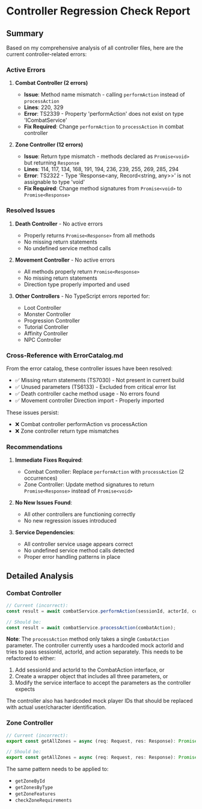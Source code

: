 # Controller Regression Check Report

## Summary

Based on my comprehensive analysis of all controller files, here are the current controller-related errors:

### Active Errors

1. **Combat Controller (2 errors)**
   - **Issue**: Method name mismatch - calling `performAction` instead of `processAction`
   - **Lines**: 220, 329
   - **Error**: TS2339 - Property 'performAction' does not exist on type 'ICombatService'
   - **Fix Required**: Change `performAction` to `processAction` in combat controller

2. **Zone Controller (12 errors)**
   - **Issue**: Return type mismatch - methods declared as `Promise<void>` but returning `Response`
   - **Lines**: 114, 117, 134, 168, 191, 194, 236, 239, 255, 269, 285, 294
   - **Error**: TS2322 - Type 'Response<any, Record<string, any>>' is not assignable to type 'void'
   - **Fix Required**: Change method signatures from `Promise<void>` to `Promise<Response>`

### Resolved Issues

1. **Death Controller** - No active errors
   - Properly returns `Promise<Response>` from all methods
   - No missing return statements
   - No undefined service method calls

2. **Movement Controller** - No active errors
   - All methods properly return `Promise<Response>`
   - No missing return statements
   - Direction type properly imported and used

3. **Other Controllers** - No TypeScript errors reported for:
   - Loot Controller
   - Monster Controller
   - Progression Controller
   - Tutorial Controller
   - Affinity Controller
   - NPC Controller

### Cross-Reference with ErrorCatalog.md

From the error catalog, these controller issues have been resolved:
- ✅ Missing return statements (TS7030) - Not present in current build
- ✅ Unused parameters (TS6133) - Excluded from critical error list
- ✅ Death controller cache method usage - No errors found
- ✅ Movement controller Direction import - Properly imported

These issues persist:
- ❌ Combat controller performAction vs processAction
- ❌ Zone controller return type mismatches

### Recommendations

1. **Immediate Fixes Required**:
   - Combat Controller: Replace `performAction` with `processAction` (2 occurrences)
   - Zone Controller: Update method signatures to return `Promise<Response>` instead of `Promise<void>`

2. **No New Issues Found**:
   - All other controllers are functioning correctly
   - No new regression issues introduced

3. **Service Dependencies**:
   - All controller service usage appears correct
   - No undefined service method calls detected
   - Proper error handling patterns in place

## Detailed Analysis

### Combat Controller
```typescript
// Current (incorrect):
const result = await combatService.performAction(sessionId, actorId, combatAction);

// Should be:
const result = await combatService.processAction(combatAction);
```

**Note**: The `processAction` method only takes a single `CombatAction` parameter. The controller currently uses a hardcoded mock actorId and tries to pass sessionId, actorId, and action separately. This needs to be refactored to either:
1. Add sessionId and actorId to the CombatAction interface, or
2. Create a wrapper object that includes all three parameters, or
3. Modify the service interface to accept the parameters as the controller expects

The controller also has hardcoded mock player IDs that should be replaced with actual user/character identification.

### Zone Controller
```typescript
// Current (incorrect):
export const getAllZones = async (req: Request, res: Response): Promise<void> => {

// Should be:
export const getAllZones = async (req: Request, res: Response): Promise<Response> => {
```

The same pattern needs to be applied to:
- `getZoneById`
- `getZonesByType`
- `getZoneFeatures`
- `checkZoneRequirements`